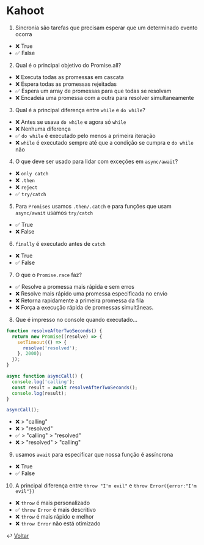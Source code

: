 # Kahoot

1. Sincronia são tarefas que precisam esperar que um determinado evento ocorra

- ❌ True
- ✅ False

2. Qual é o principal objetivo do Promise.all?

- ❌ Executa todas as promessas em cascata
- ❌ Espera todas as promessas rejeitadas
- ✅ Espera um array de promessas para que todas se resolvam
- ❌ Encadeia uma promessa com a outra para resolver simultaneamente

3. Qual é a principal diferença entre `while` e `do while`?

- ❌ Antes se usava `do while` e agora só `while`
- ❌ Nenhuma diferença
- ✅ `do while` é executado pelo menos a primeira iteração
- ❌ `while` é executado sempre até que a condição se cumpra e `do while` não

4. O que deve ser usado para lidar com exceções em `async/await`?

- ❌ `only catch`
- ❌ `.then`
- ❌ `reject`
- ✅ `try/catch`

5. Para `Promises` usamos `.then/.catch` e para funções que usam `async/await` usamos `try/catch`

- ✅ True
- ❌ False

6. `finally` é executado antes de `catch`

- ❌ True
- ✅ False

7. O que o `Promise.race` faz?

- ✅ Resolve a promessa mais rápida e sem erros
- ❌ Resolve mais rápido uma promessa especificada no envio
- ❌ Retorna rapidamente a primeira promessa da fila
- ❌ Força a execução rápida de promessas simultâneas.

8. Que é impresso no console quando executado...

```js
function resolveAfterTwoSeconds() {
  return new Promise((resolve) => {
    setTimeout(() => {
      resolve('resolved');
    }, 2000);
  });
}

async function asyncCall() {
  console.log('calling');
  const result = await resolveAfterTwoSeconds();
  console.log(result);
}

asyncCall();
```

- ❌ > "calling"
- ❌ > "resolved"
- ✅ > "calling" > "resolved"
- ❌ > "resolved" > "calling"

9. usamos `await` para especificar que nossa função é assíncrona

- ❌ True
- ✅ False

10. A principal diferença entre `throw "I'm evil"` e `throw Error({error:"I'm evil"})`

- ❌ `throw` é mais personalizado
- ✅ `throw Error` é mais descritivo
- ❌ `throw` é mais rápido e melhor
- ❌ `throw Error` não está otimizado

↩️ [Voltar](../README.md)
